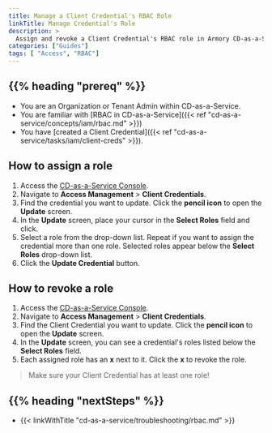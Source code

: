 ```yaml
---
title: Manage a Client Credential's RBAC Role
linkTitle: Manage Credential's Role
description: >
  Assign and revoke a Client Credential's RBAC role in Armory CD-as-a-Service.
categories: ["Guides"]
tags: [ "Access", "RBAC"]
---
```


## {{% heading "prereq" %}}

* You are an Organization or Tenant Admin within CD-as-a-Service.
* You are familiar with [RBAC in CD-as-a-Service]({{< ref "cd-as-a-service/concepts/iam/rbac.md" >}})
* You have [created a Client Credential]({{< ref "cd-as-a-service/tasks/iam/client-creds" >}}).

## How to assign a role

1. Access the [CD-as-a-Service Console](https://console.cloud.armory.io).
1. Navigate to **Access Management** > **Client Credentials**.
1. Find the credential you want to update. Click the **pencil icon** to open the **Update** screen.
1. In the **Update** screen, place your cursor in the **Select Roles** field and click.
1. Select a role from the drop-down list. Repeat if you want to assign the credential more than one role. Selected roles appear below the **Select Roles** drop-down list.
1. Click the **Update Credential** button.

## How to revoke a role

1. Access the [CD-as-a-Service Console](https://console.cloud.armory.io).
1. Navigate to **Access Management** > **Client Credentials**.
1. Find the Client Credential you want to update. Click the **pencil icon** to open the **Update** screen.
1. In the **Update** screen, you can see a credential's roles listed below the **Select Roles** field.
1. Each assigned role has an **x** next to it. Click the **x** to revoke the role.

>Make sure your Client Credential has at least one role!

## {{% heading "nextSteps" %}}

* {{< linkWithTitle "cd-as-a-service/troubleshooting/rbac.md" >}}
